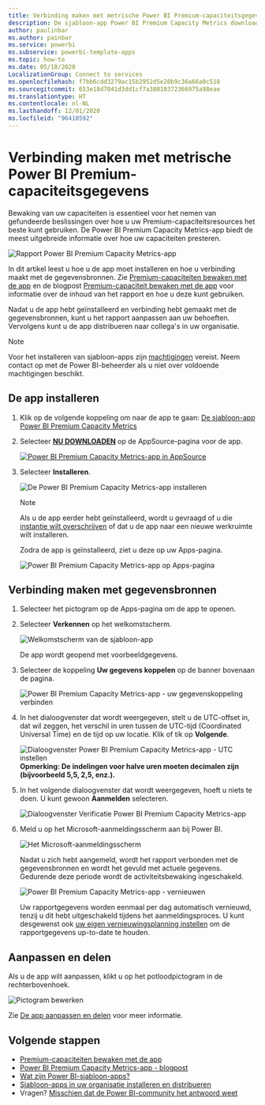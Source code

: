 ```yaml
---
title: Verbinding maken met metrische Power BI Premium-capaciteitsgegevens
description: De sjabloon-app Power BI Premium Capacity Metrics downloaden en installeren, en verbinding maken met gegevens
author: paulinbar
ms.author: painbar
ms.service: powerbi
ms.subservice: powerbi-template-apps
ms.topic: how-to
ms.date: 05/18/2020
LocalizationGroup: Connect to services
ms.openlocfilehash: f7bb6cdd3279ac15b2952d5e20b9c36a66a0c518
ms.sourcegitcommit: 653e18d7041d3dd1cf7a38010372366975a98eae
ms.translationtype: HT
ms.contentlocale: nl-NL
ms.lasthandoff: 12/01/2020
ms.locfileid: "96410592"
---
```

# <a name="connect-to-power-bi-premium-capacity-metrics"></a>Verbinding maken met metrische Power BI Premium-capaciteitsgegevens

Bewaking van uw capaciteiten is essentieel voor het nemen van gefundeerde beslissingen over hoe u uw Premium-capaciteitsresources het beste kunt gebruiken. De Power BI Premium Capacity Metrics-app biedt de meest uitgebreide informatie over hoe uw capaciteiten presteren.

![Rapport Power BI Premium Capacity Metrics-app](media/service-connect-to-pbi-premium-capacity-metrics/service-pbi-premium-capacity-metrics-app-report.png)

In dit artikel leest u hoe u de app moet installeren en hoe u verbinding maakt met de gegevensbronnen. Zie [Premium-capaciteiten bewaken met de app](../admin/service-admin-premium-monitor-capacity.md) en de blogpost [Premium-capaciteit bewaken met de app](https://powerbi.microsoft.com/blog/premium-capacity-metrics-app-new-health-center-with-kpis-to-explore-relevant-metrics-and-steps-to-mitigate-issues/) voor informatie over de inhoud van het rapport en hoe u deze kunt gebruiken.

Nadat u de app hebt geïnstalleerd en verbinding hebt gemaakt met de gegevensbronnen, kunt u het rapport aanpassen aan uw behoeften. Vervolgens kunt u de app distribueren naar collega's in uw organisatie.

> [!NOTE]
> Voor het installeren van sjabloon-apps zijn [machtigingen](./service-template-apps-install-distribute.md#prerequisites) vereist. Neem contact op met de Power BI-beheerder als u niet over voldoende machtigingen beschikt.

## <a name="install-the-app"></a>De app installeren

1. Klik op de volgende koppeling om naar de app te gaan: [De sjabloon-app Power BI Premium Capacity Metrics](https://app.powerbi.com/groups/me/getapps/services/pbi_pcmm.capacity-metrics-dxt)

1. Selecteer [**NU DOWNLOADEN**](https://app.powerbi.com/groups/me/getapps/services/pbi_pcmm.capacity-metrics-dxt) op de AppSource-pagina voor de app.

    [![Power BI Premium Capacity Metrics-app in AppSource](media/service-connect-to-pbi-premium-capacity-metrics/service-pbi-premium-capacity-metrics-app-appsource-get-it-now.png)](https://app.powerbi.com/groups/me/getapps/services/pbi_pcmm.capacity-metrics-dxt)

1. Selecteer **Installeren**. 

    ![De Power BI Premium Capacity Metrics-app installeren](media/service-connect-to-pbi-premium-capacity-metrics/service-pbi-premium-capacity-metric-select-install.png)

    > [!NOTE]
    > Als u de app eerder hebt geïnstalleerd, wordt u gevraagd of u die [instantie wilt overschrijven](./service-template-apps-install-distribute.md#update-a-template-app) of dat u de app naar een nieuwe werkruimte wilt installeren.

    Zodra de app is geïnstalleerd, ziet u deze op uw Apps-pagina.

   ![Power BI Premium Capacity Metrics-app op Apps-pagina](media/service-connect-to-pbi-premium-capacity-metrics/service-pbi-premium-capacity-metrics-app-apps-page-icon.png)

## <a name="connect-to-data-sources"></a>Verbinding maken met gegevensbronnen

1. Selecteer het pictogram op de Apps-pagina om de app te openen.

1. Selecteer **Verkennen** op het welkomstscherm.

   ![Welkomstscherm van de sjabloon-app](media/service-connect-to-pbi-premium-capacity-metrics/service-pbi-premium-capacity-metrics-app-splash-screen.png)

   De app wordt geopend met voorbeeldgegevens.

1. Selecteer de koppeling **Uw gegevens koppelen** op de banner bovenaan de pagina.

   ![Power BI Premium Capacity Metrics-app - uw gegevenskoppeling verbinden](media/service-connect-to-pbi-premium-capacity-metrics/service-pbi-premium-capacity-metrics-app-connect-data.png)

1. In het dialoogvenster dat wordt weergegeven, stelt u de UTC-offset in, dat wil zeggen, het verschil in uren tussen de UTC-tijd (Coordinated Universal Time) en de tijd op uw locatie. Klik of tik op **Volgende**.
  
   ![Dialoogvenster Power BI Premium Capacity Metrics-app - UTC instellen](media/service-connect-to-pbi-premium-capacity-metrics/service-pbi-premium-capacity-metrics-app-setutc-dialog.png)
   **Opmerking: De indelingen voor halve uren moeten decimalen zijn (bijvoorbeeld 5,5, 2,5, enz.).**

1. In het volgende dialoogvenster dat wordt weergegeven, hoeft u niets te doen. U kunt gewoon **Aanmelden** selecteren.

   ![Dialoogvenster Verificatie Power BI Premium Capacity Metrics-app](media/service-connect-to-pbi-premium-capacity-metrics/service-pbi-premium-capacity-metrics-app-authentication-dialog.png)

1. Meld u op het Microsoft-aanmeldingsscherm aan bij Power BI.

   ![Het Microsoft-aanmeldingsscherm](media/service-connect-to-pbi-premium-capacity-metrics/service-pbi-premium-capacity-metrics-app-microsoft-login.png)

   Nadat u zich hebt aangemeld, wordt het rapport verbonden met de gegevensbronnen en wordt het gevuld met actuele gegevens. Gedurende deze periode wordt de activiteitsbewaking ingeschakeld.

   ![Power BI Premium Capacity Metrics-app - vernieuwen](media/service-connect-to-pbi-premium-capacity-metrics/service-pbi-premium-capacity-metrics-app-refresh-monitor.png)

   Uw rapportgegevens worden eenmaal per dag automatisch vernieuwd, tenzij u dit hebt uitgeschakeld tijdens het aanmeldingsproces. U kunt desgewenst ook [uw eigen vernieuwingsplanning instellen](./refresh-scheduled-refresh.md) om de rapportgegevens up-to-date te houden.

## <a name="customize-and-share"></a>Aanpassen en delen

Als u de app wilt aanpassen, klikt u op het potloodpictogram in de rechterbovenhoek.

 ![Pictogram bewerken](media/service-connect-to-pbi-premium-capacity-metrics/service-pbi-premium-capacity-metrics-app-customize.png)

Zie [De app aanpassen en delen](./service-template-apps-install-distribute.md#customize-and-share-the-app) voor meer informatie.

## <a name="next-steps"></a>Volgende stappen
* [Premium-capaciteiten bewaken met de app](../admin/service-admin-premium-monitor-capacity.md)
* [Power BI Premium Capacity Metrics-app - blogpost](https://powerbi.microsoft.com/blog/premium-capacity-metrics-app-new-health-center-with-kpis-to-explore-relevant-metrics-and-steps-to-mitigate-issues/)
* [Wat zijn Power BI-sjabloon-apps?](./service-template-apps-overview.md)
* [Sjabloon-apps in uw organisatie installeren en distribueren](./service-template-apps-install-distribute.md)
* Vragen? [Misschien dat de Power BI-community het antwoord weet](https://community.powerbi.com/)